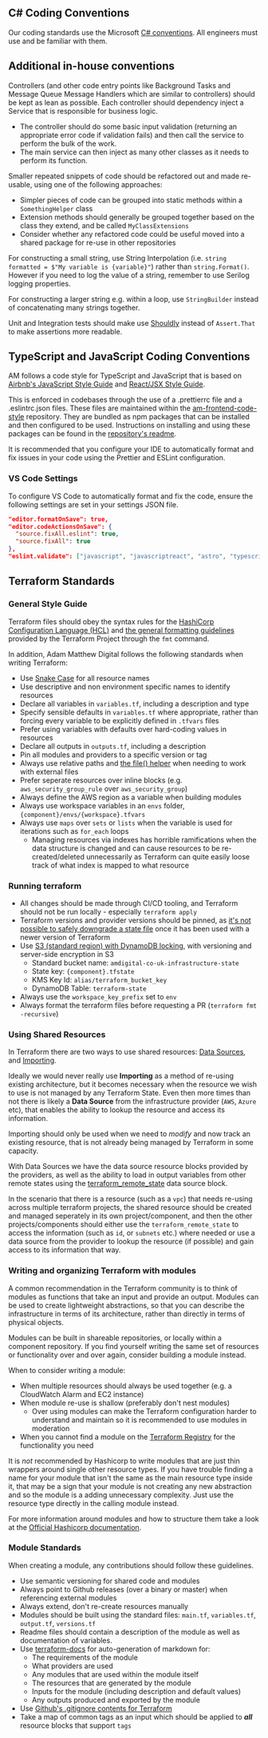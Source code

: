 ## C# Coding Conventions

Our coding standards use the Microsoft [C# conventions](https://docs.microsoft.com/en-us/dotnet/csharp/fundamentals/coding-style/coding-conventions). All engineers must use and be familiar with them.

## Additional in-house conventions

Controllers (and other code entry points like Background Tasks and Message Queue Message Handlers which are similar to controllers) should be kept as lean as possible. Each controller should dependency inject a Service that is responsible for business logic.
- The controller should do some basic input validation (returning an appropriate error code if validation fails) and then call the service to perform the bulk of the work.
- The main service can then inject as many other classes as it needs to perform its function.

Smaller repeated snippets of code should be refactored out and made re-usable, using one of the following approaches:
- Simpler pieces of code can be grouped into static methods within a `SomethingHelper` class
- Extension methods should generally be grouped together based on the class they extend, and be called `MyClassExtensions`
- Consider whether any refactored code could be useful moved into a shared package for re-use in other repositories

For constructing a small string, use String Interpolation (i.e. `string formatted = $"My variable is {variable}"`) rather than `string.Format()`. However if you need to log the value of a string, remember to use Serilog logging properties.

For constructing a larger string e.g. within a loop, use `StringBuilder` instead of concatenating many strings together.

Unit and Integration tests should make use [Shouldly](https://github.com/shouldly/shouldly#readme) instead of `Assert.That` to make assertions more readable.

## TypeScript and JavaScript Coding Conventions

AM follows a code style for TypeScript and JavaScript that is based on [Airbnb's JavaScript Style Guide](https://airbnb.io/javascript/) and [React/JSX Style Guide](https://airbnb.io/javascript/react/).

This is enforced in codebases through the use of a .prettierrc file and a .eslintrc.json files. These files are maintained within the [am-frontend-code-style](https://github.com/amdigital-co-uk/am-frontend-code-style) repository. They are bundled as npm packages that can be installed and then configured to be used. Instructions on installing and using these packages can be found in the [repository's readme](https://github.com/amdigital-co-uk/am-frontend-code-style).

It is recommended that you configure your IDE to automatically format and fix issues in your code using the Prettier and ESLint configuration.

### VS Code Settings

To configure VS Code to automatically format and fix the code, ensure the following settings are set in your settings JSON file.

```json
"editor.formatOnSave": true,
"editor.codeActionsOnSave": {
  "source.fixAll.eslint": true,
  "source.fixAll": true
},
"eslint.validate": ["javascript", "javascriptreact", "astro", "typescript", "typescriptreact"],
```

## Terraform Standards

### General Style Guide

Terraform files should obey the syntax rules for the [HashiCorp Configuration Language (HCL)](https://www.terraform.io/language/syntax/configuration) and [the general formatting guidelines](https://www.terraform.io/cli/commands/fmt) provided by the Terraform Project through the `fmt` command.

In addition, Adam Matthew Digital follows the following standards when writing Terraform:

- Use [Snake Case](https://en.wikipedia.org/wiki/Snake_case) for all resource names
- Use descriptive and non environment specific names to identify resources
- Declare all variables in `variables.tf`, including a description and type
- Specify sensible defaults in `variables.tf` where appropriate, rather than forcing every variable to be explicitly defined in `.tfvars` files
- Prefer using variables with defaults over hard-coding values in resources
- Declare all outputs in `outputs.tf`, including a description
- Pin all modules and providers to a specific version or tag
- Always use relative paths and [the file() helper](https://www.terraform.io/language/functions/file) when needing to work with external files
- Prefer seperate resources over inline blocks (e.g. `aws_security_group_rule` over `aws_security_group`)
- Always define the AWS region as a variable when building modules
- Always use workspace variables in an `envs` folder, `{component}/envs/{workspace}.tfvars`
- Always use `maps` over `sets` or `lists` when the variable is used for iterations such as `for_each` loops 
    - Managing resources via indexes has horrible ramifications when the data structure is changed and can cause resources to be re-created/deleted unnecessarily as Terraform can quite easily loose track of what index is mapped to what resource

### Running terraform

- All changes should be made through CI/CD tooling, and Terraform should not be run locally - especially `terraform apply`
- Terraform versions and provider versions should be pinned, as [it's not possible to safely downgrade a state file](https://github.com/hashicorp/terraform/issues/16879) once it has been used with a newer version of Terraform
- Use [S3 (standard region) with DynamoDB locking](https://www.terraform.io/language/settings/backends/s3), with versioning and server-side encryption in S3
    - Standard bucket name: `amdigital-co-uk-infrastructure-state`
    - State key: `{component}.tfstate`
    - KMS Key Id: `alias/terraform_bucket_key`
    - DynamoDB Table: `terraform-state`
- Always use the `workspace_key_prefix` set to `env`
- Always format the terraform files before requesting a PR (`terraform fmt -recursive`)

### Using Shared Resources

In Terraform there are two ways to use shared resources: [Data Sources](https://www.terraform.io/language/data-sources), and [Importing](https://www.terraform.io/cli/import).

Ideally we would never really use **Importing** as a method of re-using existing architecture, but it becomes necessary when the resource we wish to use is not managed by any Terraform State. Even then more times than not there is likely a **Data Source** from the infrastructure provider (`AWS`, `Azure` etc), that enables the ability to lookup the resource and access its information.

Importing should only be used when we need to _modify_ and now track an existing resource, that is not already being managed by Terraform in some capacity.

With Data Sources we have the data source resource blocks provided by the providers, as well as the ability to load in output variables from other remote states using the [terraform_remote_state](https://www.terraform.io/language/state/remote-state-data) data source block.

In the scenario that there is a resource (such as a `vpc`) that needs re-using across multiple terraform projects, the shared resource should be created and managed seperately in its own project/component, and then the other projects/components should either use the `terraform_remote_state` to access the information (such as `id`, or `subnets` etc.) where needed or use a data source from the provider to lookup the resource (if possible) and gain access to its information that way.

### Writing and organizing Terraform with modules

A common recommendation in the Terraform community is to think of modules as functions that take an input and provide an output. Modules can be used to create lightweight abstractions, so that you can describe the infrastructure in terms of its architecture, rather than directly in terms of physical objects. 

Modules can be built in shareable repositories, or locally within a component repository. If you find yourself writing the same set of resources or functionality over and over again, consider building a module instead.

When to consider writing a module:

- When multiple resources should always be used together (e.g. a CloudWatch Alarm and EC2 instance)
- When module re-use is shallow (preferably don't nest modules)
   - Over using modules can make the Terraform configuration harder to understand and maintain so it is recommended to use modules in moderation
- When you cannot find a module on the [Terraform Registry](https://registry.terraform.io/) for the functionality you need

It is _not_ recommended by Hashicorp to write modules that are just thin wrappers around single other resource types. If you have trouble finding a name for your module that isn't the same as the main resource type inside it, that may be a sign that your module is not creating any new abstraction and so the module is a adding unnecessary complexity. Just use the resource type directly in the calling module instead.

For more information around modules and how to structure them take a look at the [Official Hashicorp documentation](https://www.terraform.io/language/modules/develop/structure).

### Module Standards

When creating a module, any contributions should follow these guidelines.

- Use semantic versioning for shared code and modules
- Always point to Github releases (over a binary or master) when referencing external modules
- Always extend, don't re-create resources manually
- Modules should be built using the standard files: `main.tf`, `variables.tf`, `output.tf`, `versions.tf`
- Readme files should contain a description of the module as well as documentation of variables. 
- Use [terraform-docs](https://terraform-docs.io/) for auto-generation of markdown for:
    - The requirements of the module
    - What providers are used
    - Any modules that are used within the module itself
    - The resources that are generated by the module
    - Inputs for the module (including description and default values)
    - Any outputs produced and exported by the module
- Use [Github's .gitignore contents for Terraform](https://github.com/github/gitignore/blob/master/Terraform.gitignore)
- Take a map of common tags as an input which should be applied to **_all_** resource blocks that support `tags`